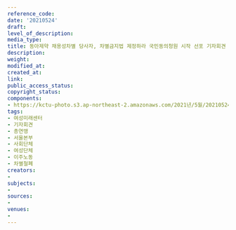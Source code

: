 ```yaml
---
reference_code: 
date: '20210524'
draft: 
level_of_description: 
media_type: 
title: 동아제약 채용성차별 당사자, 차별금지법 제정하라 국민동의청원 시작 선포 기자회견
description: 
weight: 
modified_at: 
created_at: 
link: 
public_access_status: 
copyright_status: 
components:
- https://kctu-photo.s3.ap-northeast-2.amazonaws.com/2021년/5월/20210524-동아제약+채용성차별+당사자,+차별금지법+제정하라+국민동의청원+시작+선포+기자회견_여성미래센터_기자회견_총연맹_서울본부_사회단체_여성단체_이주노동_차별철폐/_5D40759.jpg
tags:
- 여성미래센터
- 기자회견
- 총연맹
- 서울본부
- 사회단체
- 여성단체
- 이주노동
- 차별철폐
creators:
- 
subjects:
- 
sources:
- 
venues:
- 
---
```

